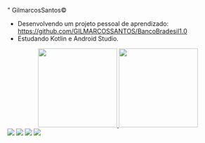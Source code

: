 " GilmarcosSantos©

- Desenvolvendo um projeto pessoal de aprendizado: https://github.com/GILMARCOSSANTOS/BancoBradesil1.0
- Estudando Kotlin e Android Studio.
<div align="center">
  <a href="https://github.com/GILMARCOSSANTOS">
  <img height="180em" src="https://github-readme-stats.vercel.app/api?username=GILMARCOSSANTOS&show_icons=true&theme=dracula&include_all_commits=true&count_private=true"/>
  <img height="180em" src="https://github-readme-stats.vercel.app/api/top-langs/?username=GILMARCOSSANTOS&layout=compact&langs_count=7&theme=dracula"/>
</div>
  <di>
    <a href="https://www.youtube.com/channel/UCN5fNNcEQ3LKSjCZK4H9CTw" target="_blank"><img src="https://img.shields.io/badge/YouTube-FF0000?style=for-the-badge&logo=youtube&logoColor=white" target="_blank"></a>
  <a href="https://www.instagram.com/gilmarcosxsantos/?hl=pt-br" target="_blank"><img src="https://img.shields.io/badge/-Instagram-%23E4405F?style=for-the-badge&logo=instagram&logoColor=white" target="_blank"></a>
 	<a href="https://twitter.com/GilmarcosSantos" target="_blank"><img src="https://img.shields.io/badge/Twitch-9146FF?style=for-the-badge&logo=twitch&logoColor=white" target="_blank"></a>
  <a href = "mailto:gilmarcosxsantos@gmail.com"><img src="https://img.shields.io/badge/-Gmail-%23333?style=for-the-badge&logo=gmail&logoColor=white" target="_blank"></a>
    </div>

